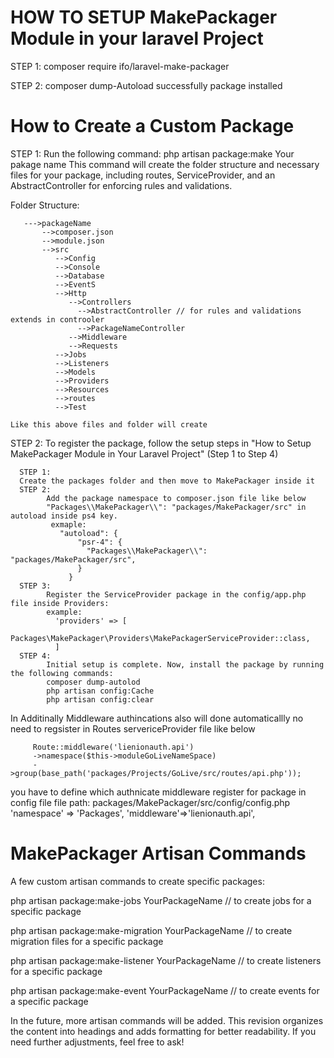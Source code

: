 # HOW TO SETUP MakePackager Module in your laravel Project

STEP 1: composer require ifo/laravel-make-packager

STEP 2: composer dump-Autoload
successfully package installed

# How to Create a Custom Package

STEP 1:
      Run the following command:
      php artisan package:make Your pakage name
      This command will create the folder structure and necessary files for your package, including routes, ServiceProvider, and an AbstractController for enforcing rules and validations.

Folder Structure:

       --->packageName
           -->composer.json
           -->module.json
           -->src
              -->Config
              -->Console
              -->Database
              -->EventS
              -->Http
                 -->Controllers
                   -->AbstractController // for rules and validations extends in controoler
                   -->PackageNameController
                 -->Middleware
                 -->Requests
              -->Jobs
              -->Listeners
              -->Models
              -->Providers
              -->Resources
              -->routes
              -->Test

    Like this above files and folder will create
  STEP 2:
      To register the package, follow the setup steps in "How to Setup MakePackager Module in Your Laravel Project" (Step 1 to Step 4)

      STEP 1:
      Create the packages folder and then move to MakePackager inside it
      STEP 2:
            Add the package namespace to composer.json file like below
            "Packages\\MakePackager\\": "packages/MakePackager/src" in autoload inside ps4 key.
             exmaple:  
               "autoload": {
                   "psr-4": {
                     "Packages\\MakePackager\\": "packages/MakePackager/src",
                   }
                 }
      STEP 3:
            Register the ServiceProvider package in the config/app.php file inside Providers:
            example:    
              'providers' => [
                Packages\MakePackager\Providers\MakePackagerServiceProvider::class,
              ]
      STEP 4:
            Initial setup is complete. Now, install the package by running the following commands:
            composer dump-autolod
            php artisan config:Cache
            php artisan config:clear
  In Additinally Middleware authincations also will done automaticallly no need to regsister in Routes servericeProvider file
   like below

         Route::middleware('lienionauth.api')
         ->namespace($this->moduleGoLiveNameSpace)
         ->group(base_path('packages/Projects/GoLive/src/routes/api.php'));
you have to define which authnicate middleware register for package in config file
file path: packages/MakePackager/src/config/config.php
'namespace' => 'Packages',
'middleware'=>'lienionauth.api',


# MakePackager Artisan Commands

A few custom artisan commands to create specific packages:


 php artisan package:make-jobs YourPackageName // to create jobs for a specific package
 
 php artisan package:make-migration YourPackageName // to create migration files for a specific package
 
 php artisan package:make-listener YourPackageName // to create listeners for a specific package
 
 php artisan package:make-event YourPackageName // to create events for a specific package

In the future, more artisan commands will be added.
This revision organizes the content into headings and adds formatting for better readability. If you need further adjustments, feel free to ask!
